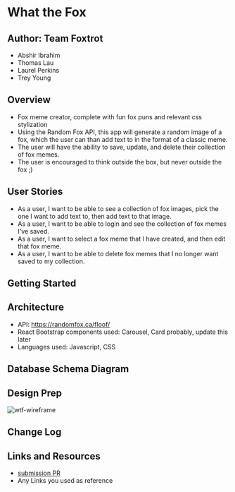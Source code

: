 # What the Fox

## Author: Team Foxtrot

* Abshir Ibrahim
* Thomas Lau
* Laurel Perkins
* Trey Young

## Overview

* Fox meme creator, complete with fun fox puns and relevant css stylization
* Using the Random Fox API, this app will generate a random image of a fox, which the user can than add text to in the format of a classic meme.
* The user will have the ability to save, update, and delete their collection of fox memes.
* The user is encouraged to think outside the box, but never outside the fox ;)

## User Stories
* As a user, I want to be able to see a collection of fox images, pick the one I want to add text to, then add text to that image. 
* As a user, I want to be able to login and see the collection of fox memes I've saved.
* As a user, I want to select a fox meme that I have created, and then edit that fox meme. 
* As a user, I want to be able to delete fox memes that I no longer want saved to my collection. 

## Getting Started
<!-- What are the steps that a user must take in order to build this app on their own machine and get it running? -->

## Architecture

* API: <https://randomfox.ca/floof/>
* React Bootstrap components used: Carousel, Card probably, update this later
* Languages used: Javascript, CSS

## Database Schema Diagram

## Design Prep

![wtf-wireframe](https://user-images.githubusercontent.com/123340286/226435021-4f1298ec-3626-4a21-b914-e67832bcad8b.jpg)

## Change Log

## Links and Resources

* [submission PR](http://xyz.com)
* Any Links you used as reference
